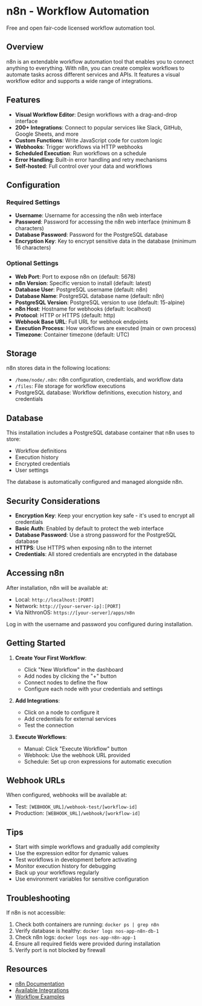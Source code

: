 # n8n - Workflow Automation

Free and open fair-code licensed workflow automation tool.

## Overview

n8n is an extendable workflow automation tool that enables you to connect anything to everything. With n8n, you can create complex workflows to automate tasks across different services and APIs. It features a visual workflow editor and supports a wide range of integrations.

## Features

- **Visual Workflow Editor**: Design workflows with a drag-and-drop interface
- **200+ Integrations**: Connect to popular services like Slack, GitHub, Google Sheets, and more
- **Custom Functions**: Write JavaScript code for custom logic
- **Webhooks**: Trigger workflows via HTTP webhooks
- **Scheduled Execution**: Run workflows on a schedule
- **Error Handling**: Built-in error handling and retry mechanisms
- **Self-hosted**: Full control over your data and workflows

## Configuration

### Required Settings

- **Username**: Username for accessing the n8n web interface
- **Password**: Password for accessing the n8n web interface (minimum 8 characters)
- **Database Password**: Password for the PostgreSQL database
- **Encryption Key**: Key to encrypt sensitive data in the database (minimum 16 characters)

### Optional Settings

- **Web Port**: Port to expose n8n on (default: 5678)
- **n8n Version**: Specific version to install (default: latest)
- **Database User**: PostgreSQL username (default: n8n)
- **Database Name**: PostgreSQL database name (default: n8n)
- **PostgreSQL Version**: PostgreSQL version to use (default: 15-alpine)
- **n8n Host**: Hostname for webhooks (default: localhost)
- **Protocol**: HTTP or HTTPS (default: http)
- **Webhook Base URL**: Full URL for webhook endpoints
- **Execution Process**: How workflows are executed (main or own process)
- **Timezone**: Container timezone (default: UTC)

## Storage

n8n stores data in the following locations:

- `/home/node/.n8n`: n8n configuration, credentials, and workflow data
- `/files`: File storage for workflow executions
- PostgreSQL database: Workflow definitions, execution history, and credentials

## Database

This installation includes a PostgreSQL database container that n8n uses to store:
- Workflow definitions
- Execution history
- Encrypted credentials
- User settings

The database is automatically configured and managed alongside n8n.

## Security Considerations

- **Encryption Key**: Keep your encryption key safe - it's used to encrypt all credentials
- **Basic Auth**: Enabled by default to protect the web interface
- **Database Password**: Use a strong password for the PostgreSQL database
- **HTTPS**: Use HTTPS when exposing n8n to the internet
- **Credentials**: All stored credentials are encrypted in the database

## Accessing n8n

After installation, n8n will be available at:
- Local: `http://localhost:[PORT]`
- Network: `http://[your-server-ip]:[PORT]`
- Via NithronOS: `https://[your-server]/apps/n8n`

Log in with the username and password you configured during installation.

## Getting Started

1. **Create Your First Workflow**:
   - Click "New Workflow" in the dashboard
   - Add nodes by clicking the "+" button
   - Connect nodes to define the flow
   - Configure each node with your credentials and settings

2. **Add Integrations**:
   - Click on a node to configure it
   - Add credentials for external services
   - Test the connection

3. **Execute Workflows**:
   - Manual: Click "Execute Workflow" button
   - Webhook: Use the webhook URL provided
   - Schedule: Set up cron expressions for automatic execution

## Webhook URLs

When configured, webhooks will be available at:
- Test: `[WEBHOOK_URL]/webhook-test/[workflow-id]`
- Production: `[WEBHOOK_URL]/webhook/[workflow-id]`

## Tips

- Start with simple workflows and gradually add complexity
- Use the expression editor for dynamic values
- Test workflows in development before activating
- Monitor execution history for debugging
- Back up your workflows regularly
- Use environment variables for sensitive configuration

## Troubleshooting

If n8n is not accessible:
1. Check both containers are running: `docker ps | grep n8n`
2. Verify database is healthy: `docker logs nos-app-n8n-db-1`
3. Check n8n logs: `docker logs nos-app-n8n-app-1`
4. Ensure all required fields were provided during installation
5. Verify port is not blocked by firewall

## Resources

- [n8n Documentation](https://docs.n8n.io/)
- [Available Integrations](https://n8n.io/integrations)
- [Workflow Examples](https://n8n.io/workflows)
